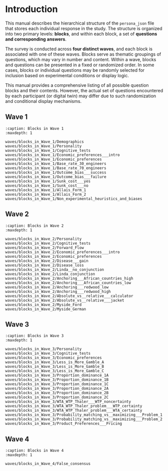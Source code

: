 # Introduction

This manual describes the hierarchical structure of the `persona_json` file that stores each individual response in the study. The structure is organized into two primary levels: **blocks**, and within each block, a set of **questions and corresponding answers**.

The survey is conducted across **four distinct waves**, and each block is associated with one of these waves. Blocks serve as thematic groupings of questions, which may vary in number and content. Within a wave, blocks and questions can be presented in a fixed or randomized order. In some cases, blocks or individual questions may be randomly selected for inclusion based on experimental conditions or display logic.

This manual provides a comprehensive listing of all possible question blocks and their contents. However, the actual set of questions encountered by each participant (or digital twin) may differ due to such randomization and conditional display mechanisms.

## Wave 1

```{toctree}
:caption: Blocks in Wave 1
:maxdepth: 1

waves/blocks_in_Wave_1/Demographics
waves/blocks_in_Wave_1/Personality
waves/blocks_in_Wave_1/Cognitive_tests
waves/blocks_in_Wave_1/Economic_preferences___intro
waves/blocks_in_Wave_1/Economic_preferences
waves/blocks_in_Wave_1/Base_rate_30_engineers
waves/blocks_in_Wave_1/Base_rate_70_engineers
waves/blocks_in_Wave_1/Outcome_bias___success
waves/blocks_in_Wave_1/Outcome_bias___failure
waves/blocks_in_Wave_1/Sunk_cost___yes
waves/blocks_in_Wave_1/Sunk_cost___no
waves/blocks_in_Wave_1/Allais_Form_1
waves/blocks_in_Wave_1/Allais_Form_2
waves/blocks_in_Wave_1/Non_experimental_heuristics_and_biases

```

## Wave 2

```{toctree}
:caption: Blocks in Wave 2
:maxdepth: 1

waves/blocks_in_Wave_2/Personality
waves/blocks_in_Wave_2/Cognitive_tests
waves/blocks_in_Wave_2/Forward_Flow
waves/blocks_in_Wave_2/Economic_preferences___intro
waves/blocks_in_Wave_2/Economic_preferences
waves/blocks_in_Wave_2/Disease___gain
waves/blocks_in_Wave_2/Disease_loss
waves/blocks_in_Wave_2/Linda__no_conjunction
waves/blocks_in_Wave_2/Linda_conjunction
waves/blocks_in_Wave_2/Anchoring___African_countries_high
waves/blocks_in_Wave_2/Anchoring___African_countries_low
waves/blocks_in_Wave_2/Anchoring___redwood_low
waves/blocks_in_Wave_2/Anchoring___redwood_high
waves/blocks_in_Wave_2/Absolute_vs__relative___calculator
waves/blocks_in_Wave_2/Absolute_vs__relative___jacket
waves/blocks_in_Wave_2/Myside_Ford
waves/blocks_in_Wave_2/Myside_German

```

## Wave 3

```{toctree}
:caption: Blocks in Wave 3
:maxdepth: 1

waves/blocks_in_Wave_3/Personality
waves/blocks_in_Wave_3/Cognitive_tests
waves/blocks_in_Wave_3/Economic_preferences
waves/blocks_in_Wave_3/Less_is_More_Gamble_A
waves/blocks_in_Wave_3/Less_is_More_Gamble_B
waves/blocks_in_Wave_3/Less_is_More_Gamble_C
waves/blocks_in_Wave_3/Proportion_dominance_1A
waves/blocks_in_Wave_3/Proportion_dominance_1B
waves/blocks_in_Wave_3/Proportion_dominance_1C
waves/blocks_in_Wave_3/Proportion_dominance_2A
waves/blocks_in_Wave_3/Proportion_dominance_2B
waves/blocks_in_Wave_3/Proportion_dominance_2C
waves/blocks_in_Wave_3/WTA_WTP_Thaler___WTP_noncertainty
waves/blocks_in_Wave_3/WTA_WTP_Thaler_problem___WTP_certainty
waves/blocks_in_Wave_3/WTA_WTP_Thaler_problem___WTA_certainty
waves/blocks_in_Wave_3/Probability_matching_vs__maximizing___Problem_1
waves/blocks_in_Wave_3/Probability_matching_vs__maximizing___Problem_2
waves/blocks_in_Wave_3/Product_Preferences___Pricing

```

## Wave 4

```{toctree}
:caption: Blocks in Wave 4
:maxdepth: 1

waves/blocks_in_Wave_4/False_consensus

```

